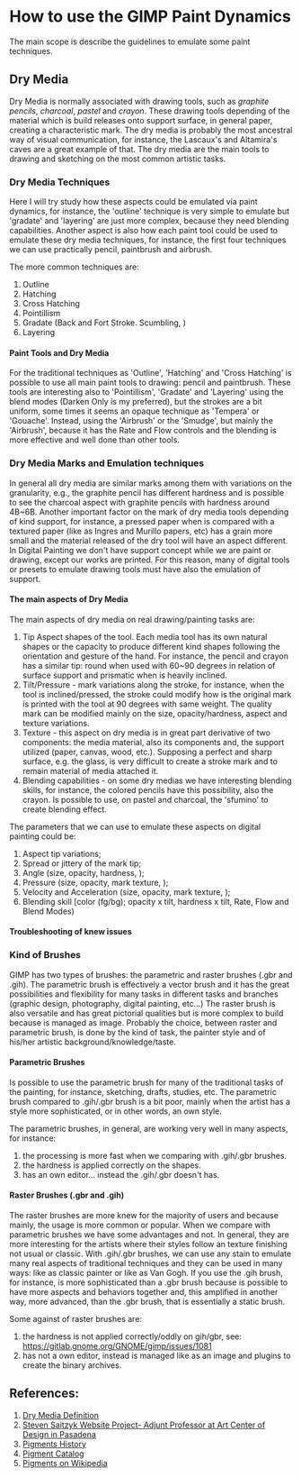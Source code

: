 # How to use the GIMP Paint Dynamics
The main scope is describe the guidelines to emulate some paint techniques.

## Dry Media
Dry Media is normally associated with drawing tools, such as *graphite pencils*, *charcoal*, *pastel* and *crayon*.
These drawing tools depending of the material which is build releases onto support surface, in general paper, creating a characteristic mark.
The dry media is probably the most ancestral way of visual communication, for instance, the Lascaux's and Altamira's caves are a great example of that.
The dry media are the main tools to drawing and sketching on the most common artistic tasks.

### Dry Media Techniques
Here I will try study how these aspects could be emulated via paint dynamics, for instance, the 'outline' technique is very simple to emulate but 'gradate' and 'layering' are just more complex, because they need blending capabilities. Another aspect is also how each paint tool could be used to emulate these dry media techniques, for instance, the first four techniques we can use practically pencil, paintbrush and airbrush.

The more common techniques are:

1. Outline
2. Hatching
3. Cross Hatching
4. Pointillism
5. Gradate (Back and Fort Stroke. Scumbling, )
6. Layering

#### Paint Tools and Dry Media
For the traditional techniques as 'Outline', 'Hatching' and 'Cross Hatching' is possible to use all main paint tools to drawing: pencil and paintbrush. These tools are interesting also to 'Pointillism', 'Gradate' and 'Layering' using the blend modes (Darken Only is my preferred), but the strokes are a bit uniform, some times it seems an opaque technique as 'Tempera' or 'Gouache'. Instead, using the 'Airbrush' or the 'Smudge', but mainly the 'Airbrush', because it has the Rate and Flow controls and the blending is more effective and well done than other tools.

### Dry Media Marks and Emulation techniques
In general all dry media are similar marks among them with variations on the granularity, e.g., the graphite pencil has different hardness and is possible to see the charcoal aspect with graphite pencils with hardness around 4B~6B.
Another important factor on the mark of dry media tools depending of kind support, for instance, a pressed paper when is compared with a textured paper (like as Ingres and Murillo papers, etc) has a grain more small and the material released of the dry tool will have an aspect different.
In Digital Painting we don't have support concept while we are paint or drawing, except our works are printed. For this reason, many of digital tools or presets to emulate drawing tools must have also the emulation of support.

#### The main aspects of Dry Media
The main aspects of dry media on real drawing/painting tasks are:
1. Tip Aspect shapes of the tool. Each media tool has its own natural shapes or the capacity to produce different kind shapes following the orientation and gesture of the hand. For instance, the pencil and crayon has a similar tip: round when used with 60~90 degrees in relation of surface support and prismatic when is heavily inclined.
2. Tilt/Pressure - mark variations along the stroke, for instance, when the tool is inclined/pressed, the stroke could modify how is the original mark is printed with the tool at 90 degrees with same weight. The quality mark can be modified mainly on the size, opacity/hardness, aspect and texture variations.
3. Texture - this aspect on dry media is in great part derivative of two components: the media material, also its components and, the support utilized (paper, canvas, wood, etc.). Supposing a perfect and sharp surface, e.g. the glass, is very difficult to create a stroke mark and to remain material of media attached it.
4. Blending capabilities - on some dry medias we have interesting blending skills, for instance, the colored pencils have this possibility, also the crayon. Is possible to use, on pastel and charcoal, the 'sfumino' to create blending effect.

The parameters that we can use to emulate these aspects on digital painting could be:
1. Aspect tip variations;
2. Spread or jittery of the mark tip;
3. Angle (size, opacity, hardness, );
4. Pressure (size, opacity, mark texture, );
5. Velocity and Acceleration (size, opacity, mark texture, );
6. Blending skill [color (fg/bg); opacity x tilt, hardness x tilt, Rate, Flow and Blend Modes)

#### Troubleshooting of knew issues

### Kind of Brushes
GIMP has two types of brushes: the parametric and raster brushes (.gbr and .gih).
The parametric brush is effectively a vector brush and it has the great possibilities and flexibility for many tasks in different tasks and branches (graphic design, photography, digital painting, etc...)
The raster brush is also versatile and has great pictorial qualities but is more complex to build because is managed as image.
Probably the choice, between raster and parametric brush, is done by the kind of task, the painter style and of his/her artistic background/knowledge/taste.

#### Parametric Brushes
Is possible to use the parametric brush for many of the traditional tasks of the painting, for instance, sketching, drafts, studies, etc. The parametric brush compared to .gih/.gbr brush is a bit poor, mainly when the artist  has a style more sophisticated, or in other words, an own style.

The parametric brushes, in general, are working very well in many aspects, for instance:
1. the processing is more fast when we comparing with .gih/.gbr brushes.
2. the hardness is applied correctly on the shapes.
3. has an own editor... instead the .gih/.gbr doesn't has.

#### Raster Brushes (.gbr and .gih)
The raster brushes are more knew for the majority of users and because mainly, the usage is more common or popular. When we compare with parametric brushes we have some advantages and not. In general, they are more interesting for the artists where their styles follow an texture finishing not usual or classic. With .gih/.gbr brushes, we can use any stain to emulate many real aspects of traditional techniques and they can be used in many ways: like as classic painter or like as Van Gogh. If you use the .gih brush, for instance, is more sophisticated than a .gbr brush because is possible to have more aspects and behaviors together and, this amplified in another way, more advanced, than the .gbr brush, that is essentially a static brush.

Some against of raster brushes are:
1. the hardness is not applied correctly/oddly on gih/gbr, see: https://gitlab.gnome.org/GNOME/gimp/issues/1081
2. has not a own editor, instead is managed like as an image and plugins to create the binary archives.

## References:
1. [Dry Media Definition](https://helenatkn.wordpress.com/2016/03/15/dry-media-wet-media-digital-media-individual-research/ "Dry Media Definition")
2. [Steven Saitzyk Website Project- Adjunt Professor at Art Center of Design in Pasadena](http://www.trueart.info/?page_id=289 "True Art Information - Information About Artist's Meterials")
3. [Pigments History](http://www.jcsparks.com/painted/pigment-chem.html "Pigments History")
4. [Pigment Catalog](http://www.webexhibits.org/pigments/intro/pigments.html "Pigments Trough the Ages")
5. [Pigments on Wikipedia](https://en.wikipedia.org/wiki/Pigment "Pigment History and References")


